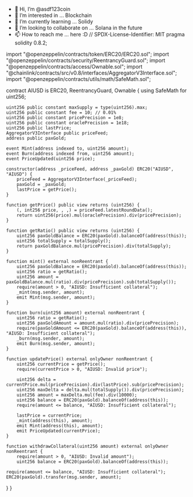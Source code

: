 - 👋 Hi, I’m @asdf123coin
- 👀 I’m interested in ... Blockchain 
- 🌱 I’m currently learning ... Solidy
- 💞️ I’m looking to collaborate on ... Solana in the future
- 📫 How to reach me ... here :D
// SPDX-License-Identifier: MIT
pragma solidity 0.8.2;

import "@openzeppelin/contracts/token/ERC20/ERC20.sol";
import "@openzeppelin/contracts/security/ReentrancyGuard.sol";
import "@openzeppelin/contracts/access/Ownable.sol";
import "@chainlink/contracts/src/v0.8/interfaces/AggregatorV3Interface.sol";
import "@openzeppelin/contracts/utils/math/SafeMath.sol";

contract AIUSD is ERC20, ReentrancyGuard, Ownable {
    using SafeMath for uint256;

    uint256 public constant maxSupply = type(uint256).max;
    uint256 public constant fee = 10; // 0.01%
    uint256 public constant pricePrecision = 1e8;
    uint256 public constant oraclePrecision = 1e18;
    uint256 public lastPrice;
    AggregatorV3Interface public priceFeed;
    address public paxGold;

    event Mint(address indexed to, uint256 amount);
    event Burn(address indexed from, uint256 amount);
    event PriceUpdated(uint256 price);

    constructor(address _priceFeed, address _paxGold) ERC20("AIUSD", "AIUSD") {
        priceFeed = AggregatorV3Interface(_priceFeed);
        paxGold = _paxGold;
        lastPrice = getPrice();
    }

    function getPrice() public view returns (uint256) {
        (, int256 price, , ,) = priceFeed.latestRoundData();
        return uint256(price).mul(oraclePrecision).div(pricePrecision);
    }

    function getRatio() public view returns (uint256) {
        uint256 paxGoldBalance = ERC20(paxGold).balanceOf(address(this));
        uint256 totalSupply = totalSupply();
        return paxGoldBalance.mul(pricePrecision).div(totalSupply);
    }

    function mint() external nonReentrant {
        uint256 paxGoldBalance = ERC20(paxGold).balanceOf(address(this));
        uint256 ratio = getRatio();
        uint256 amount = paxGoldBalance.mul(ratio).div(pricePrecision).sub(totalSupply());
        require(amount > 0, "AIUSD: Insufficient collateral");
        _mint(msg.sender, amount);
        emit Mint(msg.sender, amount);
    }

    function burn(uint256 amount) external nonReentrant {
        uint256 ratio = getRatio();
        uint256 paxGoldAmount = amount.mul(ratio).div(pricePrecision);
        require(paxGoldAmount <= ERC20(paxGold).balanceOf(address(this)), "AIUSD: Insufficient collateral");
        _burn(msg.sender, amount);
        emit Burn(msg.sender, amount);
    }

    function updatePrice() external onlyOwner nonReentrant {
        uint256 currentPrice = getPrice();
        require(currentPrice > 0, "AIUSD: Invalid price");

        uint256 delta = currentPrice.mul(pricePrecision).div(lastPrice).sub(pricePrecision);
        uint256 maxDelta = delta.mul(totalSupply()).div(pricePrecision);
        uint256 amount = maxDelta.mul(fee).div(10000);
        uint256 balance = ERC20(paxGold).balanceOf(address(this));
        require(amount <= balance, "AIUSD: Insufficient collateral");

        lastPrice = currentPrice;
        _mint(address(this), amount);
        emit Mint(address(this), amount);
        emit PriceUpdated(currentPrice);
    }

    function withdrawCollateral(uint256 amount) external onlyOwner nonReentrant {
        require(amount > 0, "AIUSD: Invalid amount");
        uint256 balance = ERC20(paxGold).balanceOf(address(this));

    require(amount <= balance, "AIUSD: Insufficient collateral");
    ERC20(paxGold).transfer(msg.sender, amount);
  }
}
